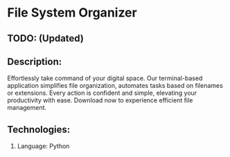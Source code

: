 # File System Organizer

## TODO: (Updated)

## Description: 
Effortlessly take command of your digital space. Our terminal-based application simplifies file organization, automates tasks based on filenames or extensions. Every action is confident and simple, elevating your productivity with ease. Download now to experience efficient file management.

## Technologies:
1. Language: Python